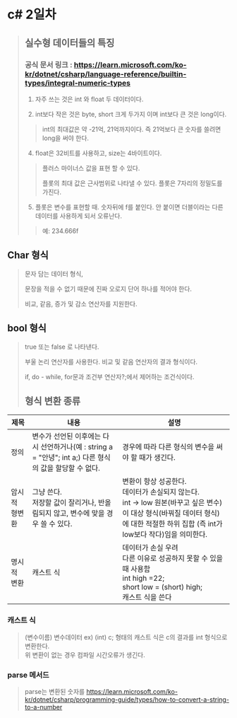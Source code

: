 # c# 2일차 
> ## 실수형 데이터들의 특징
> 
> ### 공식 문서 링크 : https://learn.microsoft.com/ko-kr/dotnet/csharp/language-reference/builtin-types/integral-numeric-types
>
> 1. 자주 쓰는 것은 int 와 float 두 데이터이다.
>
> 2. int보다 작은 것은 byte,  short 크게 두가지 이며 int보다 큰 것은 long이다.
>
>> int의 최대값은 약 -21억, 21억까지이다. 즉 21억보다 큰 숫자를 쓸려면 long을 써야 한다.   
>
> 4. float은 32비트를 사용하고, size는 4바이트이다.
>  
> > 플러스 마이너스 값을 표현 할 수 있다.
> >
> > 플롯의 최대 값은 근사범위로 나타낼 수 있다. 플롯은 7자리의 정밀도를 가진다.
>
> 5. 플롯은 변수를 표현할 때. 숫자뒤에 f를 붙인다. 안 붙이면 더블이라는 다른 데이터를 사용하게 되서 오류난다.
>
>> 예: 234.666f   

## Char 형식

> 문자 담는 데이터 형식,
>
> 문장을 적을 수 없기 때문에 진짜 오로지 단어 하나를 적어야 한다.
>
> 비교, 같음, 증가 및 감소 연산자를 지원한다.
>
## bool 형식

> true 또는 false 로 나타낸다.
>
> 부울 논리 연산자를 사용한다. 비교 및 같음 연산자의 결과 형식이다.
>
> if, do - while, for문과 조건부 연산자?;에서 제어하는 조건식이다.
>
> ## 형식 변환 종류
|제목|내용|설명|
|----|-----|----|
|정의|변수가 선언된 이후에는 다시 선언하거나(예 : string a = "안녕"; int a;) 다른 형식의 값을 할당할 수 없다.| 경우에 따라 다른 형식의 변수을 써야 할 때가 생긴다.|
|암시적 형변환| 그냥 쓴다. <br/> 저장할 값이 잘리거나, 반올림되지 않고, 변수에 맞을 경우 쓸 수 있다.|변환이 항상 성공한다.<br/>데이터가 손실되지 않는다.<br/> int -> low 원본(바꾸고 싶은 변수)이 대상 형식(바꿔질 데이터 형식)에 대한 적절한 하위 집합 (즉 int가 low보다 작다)임을 의미한다.|
|명시적 변환|캐스트 식|데이터가 손실 우려 <br/> 다른 이유로 성공하지 못할 수 있을 때 사용함 <br/> int high =22; <br/> short low = (short) high; <br/> 캐스트 식을 쓴다|

### 캐스트 식
> (변수이름) 변수데이터 ex) (int) c; 형태의 캐스트 식은 c의 결과를 int 형식으로 변환한다. <br/> 위 변환이 없는 경우 컴파일 시간오류가 생긴다.

### parse 메서드
> parse는 변환된 숫자를
> https://learn.microsoft.com/ko-kr/dotnet/csharp/programming-guide/types/how-to-convert-a-string-to-a-number



